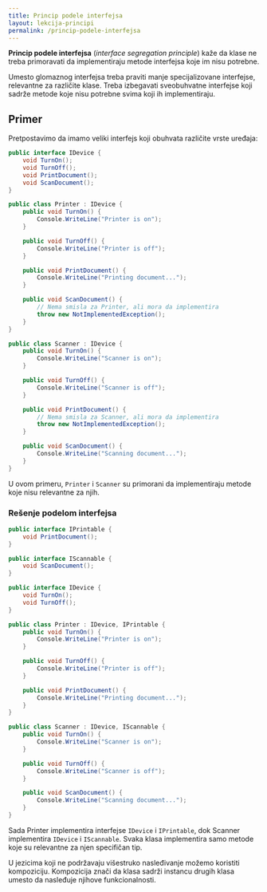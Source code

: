 ```yaml
---
title: Princip podele interfejsa
layout: lekcija-principi
permalink: /princip-podele-interfejsa
---
```


**Princip podele interfejsa** (*interface segregation principle*) kaže da klase ne treba primoravati da implementiraju metode interfejsa koje im nisu potrebne. 

Umesto glomaznog interfejsa treba praviti manje specijalizovane interfejse, relevantne za različite klase. Treba izbegavati sveobuhvatne interfejse koji sadrže metode koje nisu potrebne svima koji ih implementiraju.

## Primer

Pretpostavimo da imamo veliki interfejs koji obuhvata različite vrste uređaja:

```cs
public interface IDevice {
    void TurnOn();
    void TurnOff();
    void PrintDocument();
    void ScanDocument();
}

public class Printer : IDevice {
    public void TurnOn() {
        Console.WriteLine("Printer is on");
    }

    public void TurnOff() {
        Console.WriteLine("Printer is off");
    }

    public void PrintDocument() {
        Console.WriteLine("Printing document...");
    }

    public void ScanDocument() {
        // Nema smisla za Printer, ali mora da implementira
        throw new NotImplementedException();
    }
}

public class Scanner : IDevice {
    public void TurnOn() {
        Console.WriteLine("Scanner is on");
    }

    public void TurnOff() {
        Console.WriteLine("Scanner is off");
    }

    public void PrintDocument() {
        // Nema smisla za Scanner, ali mora da implementira
        throw new NotImplementedException();
    }

    public void ScanDocument() {
        Console.WriteLine("Scanning document...");
    }
}
```

U ovom primeru, `Printer` i `Scanner` su primorani da implementiraju metode koje nisu relevantne za njih.

### Rešenje podelom interfejsa

```cs
public interface IPrintable {
    void PrintDocument();
}

public interface IScannable {
    void ScanDocument();
}

public interface IDevice {
    void TurnOn();
    void TurnOff();
}

public class Printer : IDevice, IPrintable {
    public void TurnOn() {
        Console.WriteLine("Printer is on");
    }

    public void TurnOff() {
        Console.WriteLine("Printer is off");
    }

    public void PrintDocument() {
        Console.WriteLine("Printing document...");
    }
}

public class Scanner : IDevice, IScannable {
    public void TurnOn() {
        Console.WriteLine("Scanner is on");
    }

    public void TurnOff() {
        Console.WriteLine("Scanner is off");
    }

    public void ScanDocument() {
        Console.WriteLine("Scanning document...");
    }
}
```

Sada Printer implementira interfejse `IDevice` i `IPrintable`, dok Scanner implementira `IDevice` i `IScannable`. Svaka klasa implementira samo metode koje su relevantne za njen specifičan tip.

U jezicima koji ne podržavaju višestruko nasleđivanje možemo koristiti kompoziciju. Kompozicija znači da klasa sadrži instancu drugih klasa umesto da nasleđuje njihove funkcionalnosti. 


